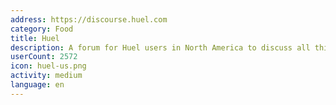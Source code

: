 ```yaml
---
address: https://discourse.huel.com
category: Food
title: Huel
description: A forum for Huel users in North America to discuss all things Huel!
userCount: 2572
icon: huel-us.png
activity: medium
language: en
---
```


